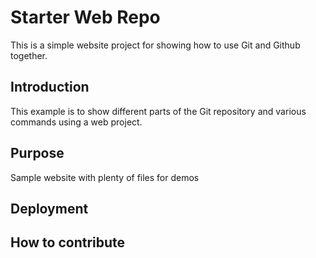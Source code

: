 # Starter Web Repo
This is a simple website project for showing how to use Git and Github together.

## Introduction
This example is to show different parts of the Git repository and various commands using a web project.

## Purpose
Sample website with plenty of files for demos

## Deployment

## How to contribute
